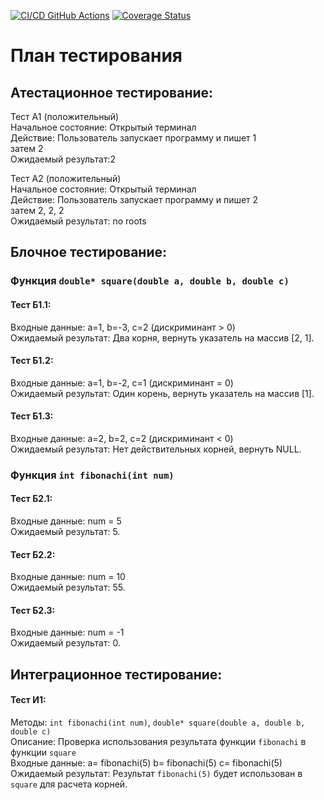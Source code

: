 [![CI/CD GitHub Actions](https://github.com/Samvel228/test2/actions/workflows/test-action.yml/badge.svg)](https://github.com/Samvel228/test2/actions/workflows/test-action.yml)
[![Coverage Status](https://coveralls.io/repos/Samvel228/test2/badge.svg?branch=main)](https://coveralls.io/github/Samvel228/test2?branch=main)
# План тестирования

## Атестационное тестирование:  
Тест А1 (положительный)  
Начальное состояние: Открытый терминал  
Действие: Пользователь запускает программу и пишет 1  
затем 2  
Ожидаемый результат:2

Тест А2 (положительный)  
Начальное состояние: Открытый терминал  
Действие: Пользователь запускает программу и пишет 2  
затем 2, 2, 2  
Ожидаемый результат: no roots  
## Блочное тестирование:

### Функция `double* square(double a, double b, double c)`

#### Тест Б1.1:  
Входные данные: a=1, b=-3, c=2 (дискриминант > 0)  
Ожидаемый результат: Два корня, вернуть указатель на массив [2, 1].

#### Тест Б1.2:  
Входные данные: a=1, b=-2, c=1 (дискриминант = 0)  
Ожидаемый результат: Один корень, вернуть указатель на массив [1].

#### Тест Б1.3:  
Входные данные: a=2, b=2, c=2 (дискриминант < 0)   
Ожидаемый результат: Нет действительных корней, вернуть NULL.

### Функция `int fibonachi(int num)`

#### Тест Б2.1:  
Входные данные: num = 5  
Ожидаемый результат: 5.  

#### Тест Б2.2:  
Входные данные: num = 10  
Ожидаемый результат: 55.  

#### Тест Б2.3:
Входные данные: num = -1  
Ожидаемый результат: 0.  

## Интеграционное тестирование:

#### Тест И1:
Методы: `int fibonachi(int num)`, `double* square(double a, double b, double c)`  
Описание: Проверка использования результата функции `fibonachi` в функции `square`  
Входные данные: a= fibonachi(5) b= fibonachi(5) c= fibonachi(5)  
Ожидаемый результат: Результат `fibonachi(5)` будет использован в `square` для расчета корней.  
